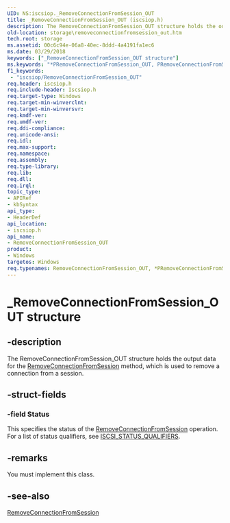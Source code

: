 ```yaml
---
UID: NS:iscsiop._RemoveConnectionFromSession_OUT
title: _RemoveConnectionFromSession_OUT (iscsiop.h)
description: The RemoveConnectionFromSession_OUT structure holds the output data for the RemoveConnectionFromSession method, which is used to remove a connection from a session.
old-location: storage\removeconnectionfromsession_out.htm
tech.root: storage
ms.assetid: 00c6c94e-06a8-40ec-8ddd-4a4191fa1ec6
ms.date: 03/29/2018
keywords: ["_RemoveConnectionFromSession_OUT structure"]
ms.keywords: "*PRemoveConnectionFromSession_OUT, PRemoveConnectionFromSession_OUT, PRemoveConnectionFromSession_OUT structure pointer [Storage Devices], RemoveConnectionFromSession_OUT, RemoveConnectionFromSession_OUT structure [Storage Devices], _RemoveConnectionFromSession_OUT, iscsiop/PRemoveConnectionFromSession_OUT, iscsiop/RemoveConnectionFromSession_OUT, storage.removeconnectionfromsession_out, structs-iSCSI_a986a037-b861-4c2b-8402-86dbf7c09942.xml"
f1_keywords:
 - "iscsiop/RemoveConnectionFromSession_OUT"
req.header: iscsiop.h
req.include-header: Iscsiop.h
req.target-type: Windows
req.target-min-winverclnt: 
req.target-min-winversvr: 
req.kmdf-ver: 
req.umdf-ver: 
req.ddi-compliance: 
req.unicode-ansi: 
req.idl: 
req.max-support: 
req.namespace: 
req.assembly: 
req.type-library: 
req.lib: 
req.dll: 
req.irql: 
topic_type:
- APIRef
- kbSyntax
api_type:
- HeaderDef
api_location:
- iscsiop.h
api_name:
- RemoveConnectionFromSession_OUT
product:
- Windows
targetos: Windows
req.typenames: RemoveConnectionFromSession_OUT, *PRemoveConnectionFromSession_OUT
---
```


# _RemoveConnectionFromSession_OUT structure


## -description


The RemoveConnectionFromSession_OUT structure holds the output data for the <a href="https://docs.microsoft.com/windows-hardware/drivers/storage/removeconnectionfromsession">RemoveConnectionFromSession</a> method, which is used to remove a connection from a session.


## -struct-fields




### -field Status

This specifies the status of the <a href="https://docs.microsoft.com/windows-hardware/drivers/storage/removeconnectionfromsession">RemoveConnectionFromSession</a> operation. For a list of status qualifiers, see <a href="https://docs.microsoft.com/windows-hardware/drivers/storage/iscsi-status-qualifiers">ISCSI_STATUS_QUALIFIERS</a>.


## -remarks



You must implement this class.




## -see-also




<a href="https://docs.microsoft.com/windows-hardware/drivers/storage/removeconnectionfromsession">RemoveConnectionFromSession</a>
 

 

